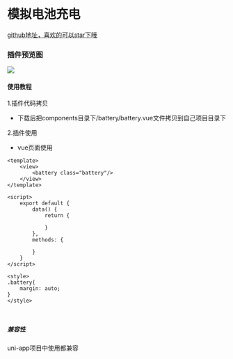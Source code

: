 # 模拟电池充电

[github地址，喜欢的可以star下哦](https://github.com/xiaowang1314/uniapp-plugin-collections/blob/master/markdowns/battery.md)

### 插件预览图
![](https://github.com/xiaowang1314/uniapp-plugin-collections/blob/master/static/battery.gif)

#### 使用教程

1.插件代码拷贝

- 下载后把components目录下/battery/battery.vue文件拷贝到自己项目目录下

2.插件使用

- vue页面使用

```
<template>
	<view>
		<battery class="battery"/>
	</view>
</template>

<script>
	export default {
		data() {
			return {
				
			}
		},
		methods: {
			
		}
	}
</script>

<style>
.battery{
	margin: auto;
}
</style>



```

##### 兼容性
uni-app项目中使用都兼容